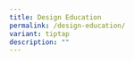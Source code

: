 ```yaml
---
title: Design Education
permalink: /design-education/
variant: tiptap
description: ""
---
```

<p></p>